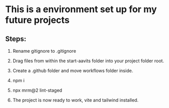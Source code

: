 # This is a environment set up for my future projects

## Steps:

1. Rename gitignore to .gitignore

2. Drag files from within the start-aavits folder into your project folder root.

3. Create a .github folder and move workflows folder inside.

4. npm i

5. npx mrm@2 lint-staged 

6. The project is now ready to work, vite and tailwind installed.
